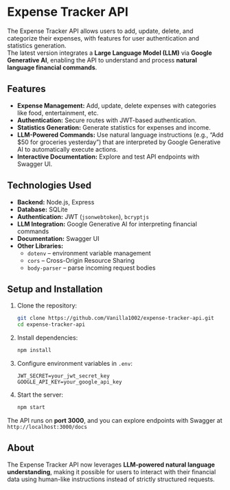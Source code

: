 # Expense Tracker API

The Expense Tracker API allows users to add, update, delete, and categorize their expenses, with features for user authentication and statistics generation.  
The latest version integrates a **Large Language Model (LLM)** via **Google Generative AI**, enabling the API to understand and process **natural language financial commands**.

## Features

- **Expense Management:** Add, update, delete expenses with categories like food, entertainment, etc.  
- **Authentication:** Secure routes with JWT-based authentication.  
- **Statistics Generation:** Generate statistics for expenses and income.  
- **LLM-Powered Commands:** Use natural language instructions (e.g., “Add $50 for groceries yesterday”) that are interpreted by Google Generative AI to automatically execute actions.  
- **Interactive Documentation:** Explore and test API endpoints with Swagger UI.

## Technologies Used

- **Backend:** Node.js, Express  
- **Database:** SQLite  
- **Authentication:** JWT (`jsonwebtoken`), `bcryptjs`  
- **LLM Integration:** Google Generative AI for interpreting financial commands  
- **Documentation:** Swagger UI  
- **Other Libraries:**  
  - `dotenv` – environment variable management  
  - `cors` – Cross-Origin Resource Sharing  
  - `body-parser` – parse incoming request bodies  

## Setup and Installation

1. Clone the repository:  
   ```bash
   git clone https://github.com/Vanilla1002/expense-tracker-api.git
   cd expense-tracker-api
   ```

2. Install dependencies:  
   ```bash
   npm install
   ```

3. Configure environment variables in `.env`:  
   ```env
   JWT_SECRET=your_jwt_secret_key
   GOOGLE_API_KEY=your_google_api_key
   ```

4. Start the server:  
   ```bash
   npm start
   ```

The API runs on **port 3000**, and you can explore endpoints with Swagger at `http://localhost:3000/docs`

## About

The Expense Tracker API now leverages **LLM-powered natural language understanding**, making it possible for users to interact with their financial data using human-like instructions instead of strictly structured requests.

